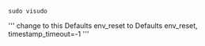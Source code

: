     sudo visudo

''' change to this
Defaults        env_reset
to
Defaults        env_reset, timestamp_timeout=-1
'''
